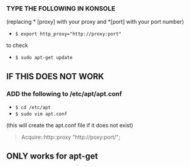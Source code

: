 ### TYPE THE FOLLOWING IN KONSOLE
 (replacing * [proxy] with your proxy and *[port] with your port number)
- `$ export http_proxy="http://proxy:port"`

 to check
- `$ sudo apt-get update`


## IF THIS DOES NOT WORK
### ADD the following to  /etc/apt/apt.conf 
- `$ cd /etc/apt`
- `$ sudo vim apt.conf`

(this will create the apt.conf file if it does not exist)
> Acquire::http::proxy "http://poxy:port/";

## ONLY works for apt-get
